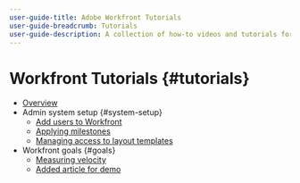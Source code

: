 ```yaml
---
user-guide-title: Adobe Workfront Tutorials
user-guide-breadcrumb: Tutorials
user-guide-description: A collection of how-to videos and tutorials for Workfront.
---
```


# Workfront Tutorials {#tutorials}

+ [Overview](overview.md)
+ Admin system setup {#system-setup}
  + [Add users to Workfront](admin-system-setups/add-users-to-workfront.md)
  + [Applying milestones](admin-system-setups/applying-milestones.md)
  + [Managing access to layout templates](admin-system-setups/assign-and-manage-acess-to-layout-templates.md)
+ Workfront goals {#goals}
  + [Measuring velocity](workfront-goals/introduction-to-workfront-goals.md)
  + [Added article for demo](workfront-goals/define-where-workfront-goals-fits-in-with-your-work-life-cycle.md)

<!--
Articles must be added to this TOC file in order to render.

The first item in the list should be a link to an article. This is your guide's home page.

Use this list format to specify links to articles and section headings that expand and collapse in the left rail of the user guide.

An article link CANNOT be used as a section heading.
-->

